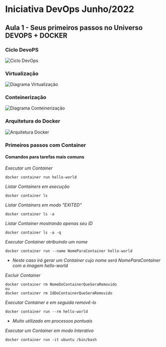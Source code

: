 # Iniciativa DevOps Junho/2022

## Aula 1 - Seus primeiros passos no Universo DEVOPS + DOCKER

### Ciclo DevoPS
![Ciclo DevOps](images/CicloDevOps.png)

### Virtualização
![Diagrama Virtualização](images/DiagramaVirtualizacao.png)

### Conteinerização
![Diagrama Conteinerização](images/DiagramaConteinerizacao.png)

### Arquitetura do Docker
![Arquitetura Docker](images/ArquiteturaDocker.png)

### Primeiros passos com Container

#### Comandos para tarefas mais comuns

_Executar um Container_ 
```
docker container run hello-world
```

_Listar Containers em execução_
```
docker container ls
```

_Listar Containers em modo "EXITED"_
```
docker container ls -a
```

_Listar Container mostrando apenas seu ID_
```
docker container ls -a -q
```

_Executar Container atribuindo um nome_
```
docker container run --name NomeParaContainer hello-world
```

* *_Neste caso irá gerar um Container cujo nome será NomeParaContainer com a imagem hello-world_*

_Excluir Container_
```
docker container rm NomeDoContainerQueSeraRemovido
ou
docker container rm IdDoContainerQueSeraRemovido
```

_Executar Container e em seguida removê-lo_
```
docker container run --rm hello-world
```

* *_Muito utilizado em processos pontuais_*

_Executar um Container em modo Interativo_ 
```
docker container run -it ubuntu /bin/bash
```